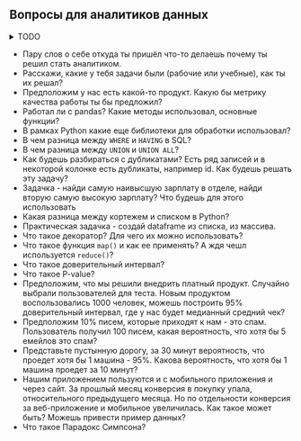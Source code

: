 ## Вопросы для аналитиков данных


<details>
<summary>TODO</summary>
TODO: ответ
</details>

<!-- TODO: добавить ответы -->

* Пару слов о себе откуда ты пришёл что-то делаешь почему ты решил стать аналитиком.
* Расскажи, какие у тебя задачи были (рабочие или учебные), как ты их решал?
* Предположим у нас есть какой-то продукт. Какую бы метрику качества работы ты бы предложил?
* Работал ли с pandas? Какие методы использовал, основные функции?
* В рамках Python какие еще библиотеки для обработки использовал?
* В чем разница между `WHERE` и `HAVING` в SQL?
* В чем разница между `UNION` и `UNION ALL`?
* Как будешь разбираться с дубликатами? Есть ряд записей и в некоторой колонке есть дубликаты, например id. Как будешь решать эту задачу?
* Задачка - найди самую наивысшую зарплату в отделе, найди вторую самую высокую зарплату? Что будешь для этого использовать
* Какая разница между кортежем и списком в Python?
* Практическая задачка - создай dataframe из списка, из массива.
* Что такое декоратор? Для чего их можно использовать?
* Что такое функция `map()` и как ее применять? А ждя чешл используется `reduce()`?
* Что такое доверительный интервал?
* Что такое P-value?
* Предположим, что мы решили внедрить платный продукт. Случайно выбрали пользователей для теста. Новым продуктом воспользовались 1000 человек, можешь построить 95% доверительный интервал, где у нас будет медианный средний чек?
* Предположим 10% писем, которые приходят к нам - это спам. Пользователь получил 100 писем, какая вероятность, что хотя бы 5 емейлов это спам?
* Представьте пустынную дорогу, за 30 минут вероятность, что проедет хотя бы 1 машина - 95%. Какова вероятность, что хотя бы 1 машина проедет за 10 минут?
* Нашим приложением пользуются и с мобильного приложения и через сайт. За прошлый месяц конверсия в покупку упала, относительного предыдущего месяца. Но по отдельности конверсия за веб-приложение и мобильное увеличилась. Как такое может быть? Можешь привести пример данных?
* Что такое Парадокс Симпсона?
